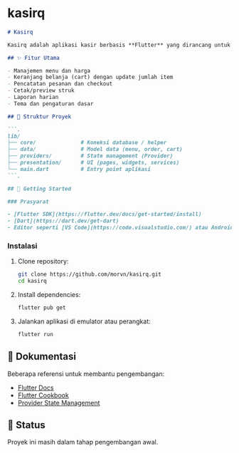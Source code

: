 # kasirq



```md
# Kasirq

Kasirq adalah aplikasi kasir berbasis **Flutter** yang dirancang untuk membantu usaha kecil maupun menengah dalam mengelola transaksi penjualan, menu, laporan, dan struk secara digital.

## ✨ Fitur Utama

- Manajemen menu dan harga  
- Keranjang belanja (cart) dengan update jumlah item  
- Pencatatan pesanan dan checkout  
- Cetak/preview struk  
- Laporan harian  
- Tema dan pengaturan dasar  

## 📂 Struktur Proyek

```.
lib/
├── core/              # Koneksi database / helper
├── data/              # Model data (menu, order, cart)
├── providers/         # State management (Provider)
├── presentation/      # UI (pages, widgets, services)
└── main.dart          # Entry point aplikasi
```.

## 🚀 Getting Started

### Prasyarat

- [Flutter SDK](https://flutter.dev/docs/get-started/install)
- [Dart](https://dart.dev/get-dart)
- Editor seperti [VS Code](https://code.visualstudio.com/) atau Android Studio

```
### Instalasi

1. Clone repository:
   ```bash
   git clone https://github.com/morvn/kasirq.git
   cd kasirq
   ```

2. Install dependencies:
   ```bash
   flutter pub get
   ```

3. Jalankan aplikasi di emulator atau perangkat:
   ```bash
   flutter run
   ```

## 📖 Dokumentasi

Beberapa referensi untuk membantu pengembangan:

- [Flutter Docs](https://docs.flutter.dev/)
- [Flutter Cookbook](https://docs.flutter.dev/cookbook)
- [Provider State Management](https://pub.dev/packages/provider)

## 📝 Status

Proyek ini masih dalam tahap pengembangan awal.
